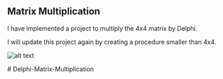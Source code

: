 ## Matrix Multiplication

I have implemented a project to multiply the 4x4 matrix by Delphi.

I will update this project again by creating a procedure smaller than 4x4.

![alt text]()


#   D e l p h i - M a t r i x - M u l t i p l i c a t i o n  
 